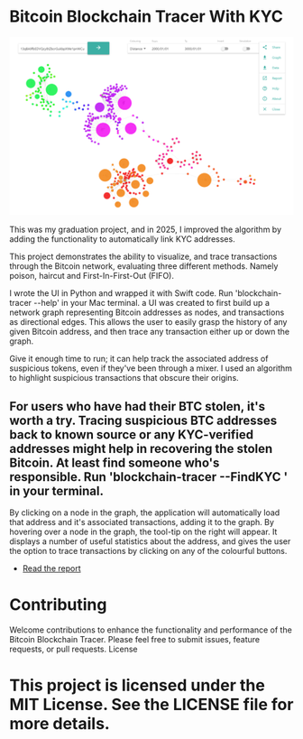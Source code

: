 # Bitcoin Blockchain Tracer With KYC 

[![](/report/images/application.png)](https://consto.uk/blockchain-tracer)

This was my graduation project, and in 2025, I improved the algorithm by adding the functionality to automatically link KYC addresses.

This project demonstrates the ability to visualize, and trace transactions through the Bitcoin network, evaluating three different methods. Namely poison, haircut and First-In-First-Out (FIFO).

I wrote the UI in Python and wrapped it with Swift code. Run 'blockchain-tracer --help' in your Mac terminal. a UI was created to first build up a network graph representing Bitcoin addresses as nodes, and transactions as directional edges. This allows the user to easily grasp the history of any given Bitcoin address, and then trace any transaction either up or down the graph.

Give it enough time to run; it can help track the associated address of suspicious tokens, even if they've been through a mixer. I used an algorithm to highlight suspicious transactions that obscure their origins.

## For users who have had their BTC stolen, it's worth a try. Tracing suspicious BTC addresses back to known source or any KYC-verified addresses might help in recovering the stolen Bitcoin. At least find someone who's responsible. Run 'blockchain-tracer --FindKYC <addr>' in your terminal.

By clicking on a node in the graph, the application will automatically load that address and it's associated transactions, adding it to the graph. By hovering over a node in the graph, the tool-tip on the right will appear. It displays a number of useful statistics about the address, and gives the user the option to trace transactions by clicking on any of the colourful buttons.

* [Read the report](/report.pdf)

# Contributing

Welcome contributions to enhance the functionality and performance of the Bitcoin Blockchain Tracer. Please feel free to submit issues, feature requests, or pull requests.
License

# This project is licensed under the MIT License. See the LICENSE file for more details.
